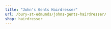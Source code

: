 ```yaml
---
title: "John's Gents Hairdresser"
url: /bury-st-edmunds/johns-gents-hairdresser/
shop: hairdresser
---
```

